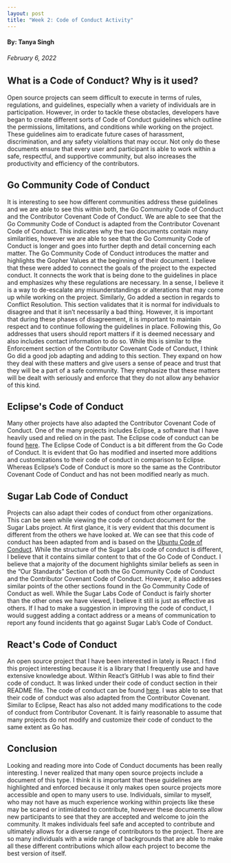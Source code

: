 ```yaml
---
layout: post
title: "Week 2: Code of Conduct Activity"
---
```

#### By: Tanya Singh
###### February 6, 2022

## What is a Code of Conduct? Why is it used?

<p>Open source projects can seem difficult to execute in terms of rules, regulations, and guidelines, especially when a variety of individuals are in participation. However, in order to tackle these obstacles, developers have began to create different sorts of Code of Conduct guidelines which outline the permissions, limitations, and conditions while working on the project. These guidelines aim to eradicate future cases of harassment, discrimination, and any safety violaltions that may occur. Not only do these documents ensure that every user and participant is able to work within a safe, respectful,  and supportive community, but also increases the productivity and efficiency of the contributors. </p>

_<!--more-->_

## Go Community Code of Conduct 

<p>It is interesting to see how different communities address these guidelines and we are able to see this within both, the Go Community Code of Conduct and the Contributor Covenant Code of Conduct. We are able to see that the Go Community Code of Conduct is adapted from the Contributor Covenant Code of Conduct. This indicates why the two documents contain many similarities, however we are able to see that the Go Community Code of Conduct is longer and goes into further depth and detail concerning each matter. The Go Community Code of Conduct introduces the matter and highlights the Gopher Values at the beginning of their document. I believe that these were added to connect the goals of the project to the expected conduct. It connects the work that is being done to the guidelines in place and emphasizes why these regulations are necessary. In a sense, I believe it is a way to de-escalate any misunderstandings or alterations that may come up while working on the project. Similarly, Go added a section in regards to Conflict Resolution. This section validates that it is normal for individuals to disagree and that it isn’t necessarily a bad thing. However, it is important that during these phases of disagreement, it is important to maintain respect and to continue following the guidelines in place. Following this, Go addresses that users should report matters if it is deemed necessary and also includes contact information to do so. While this is similar to the Enforcement section of the Contributor Covenant Code of Conduct, I think Go did a good job adapting and adding to this section. They expand on how they deal with these matters and give users a sense of peace and trust that they will be a part of a safe community. They emphasize that these matters will be dealt with seriously and enforce that they do not allow any behavior of this kind. </p>

## Eclipse's Code of Conduct 

Many other projects have also adapted the Contributor Covenant Code of Conduct. One of the many projects includes Eclipse, a software that I have heavily used and relied on in the past. The Eclipse code of conduct can be found <a href="https://www.eclipse.org/org/documents/Community_Code_of_Conduct.php#:~:text=Our%20Standards&text=Using%20welcoming%20and%20inclusive%20language,is%20best%20for%20the%20community">here</a>. The Eclipse Code of Conduct is a bit different from the Go Code of Conduct. It is evident that Go has modified and inserted more additions and customizations to their code of conduct in comparison to Eclipse. Whereas Eclipse’s Code of Conduct is more so the same as the Contributor Covenant Code of Conduct and has not been modified nearly as much. 

## Sugar Lab Code of Conduct 

<p>Projects can also adapt their codes of conduct from other organizations. This can be seen while viewing the code of conduct document for the Sugar Labs project. At first glance, it is very evident that this document is different from the others we have looked at. We can see that this code of conduct has been adapted from and is based on the <a href="https://ubuntu.com/community/code-of-conduct">Ubuntu Code of Conduct</a>. While the structure of the Sugar Labs code of conduct is different, I believe that it contains similar content to that of the Go Code of Conduct. I believe that a majority of the document highlights similar beliefs as seen in the “Our Standards” Section of both the Go Community Code of Conduct and the Contributor Covenant Code of Conduct. However, it also addresses similar points of the other sections found in the Go Community Code of Conduct as well. While the Sugar Labs Code of Conduct is fairly shorter than the other ones we have viewed, I believe it still is just as effective as others. If I had to make a suggestion in improving the code of conduct, I would suggest adding a contact address or a means of communication to report any found incidents that go against Sugar Lab’s Code of Conduct. </p>

## React's Code of Conduct 
<p>An open source project that I have been interested in lately is React. I find this project interesting because it is a library that I frequently use and have extensive knowledge about. Within React’s GitHub I was able to find their code of conduct. It was linked under their code of conduct section in their README file. The code of conduct can be found <a href="https://opensource.fb.com/code-of-conduct/">here</a>. I was able to see that their code of conduct was also adapted from the Contributor Covenant. Similar to Eclipse, React has also not added many modifications to the code of conduct from Contributor Covenant. It is fairly reasonable to assume that many projects do not modify and customize their code of conduct to the same extent as Go has. </p>

## Conclusion 
<p>Looking and reading more into Code of Conduct documents has been really interesting. I never realized that many open source projects include a document of this type. I think it is important that these guidelines are highlighted and enforced because it only makes open source projects more accessible and open to many users to use. Individuals, similar to myself, who may not have as much experience working within projects like these may be scared or intimidated to contribute, however these documents allow new participants to see that they are accepted and welcome to join the community. It makes individuals feel safe and accepted to contribute and ultimately allows for a diverse range of contributors to the project. There are so many individuals with a wide range of backgrounds that are able to make all these different contributions which allow each project to become the best version of itself. </p>


